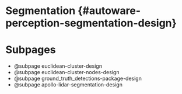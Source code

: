 Segmentation {#autoware-perception-segmentation-design}
============

# Subpages

- @subpage euclidean-cluster-design
- @subpage euclidean-cluster-nodes-design
- @subpage ground_truth_detections-package-design
- @subpage apollo-lidar-segmentation-design

